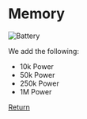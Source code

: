# Memory
![Battery](item:oc2rpower:battery_extra_large)

We add the following:

- 10k Power
- 50k Power
- 250k Power
- 1M Power

[Return](index.md)
